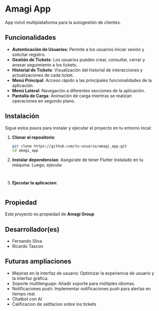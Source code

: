 # Amagi App

App móvil multiplataforma para la autogestión de clientes.

## Funcionalidades

- **Autenticación de Usuarios**: Permite a los usuarios iniciar sesión y solicitar registro.
- **Gestión de Tickets**: Los usuarios pueden crear, consultar, cerrar y anexar seguimiento a los tickets.
- **Historial de Tickets**: Visualización del historial de interacciones y actualizaciones de cada ticket.
- **Menú Principal**: Acceso rápido a las principales funcionalidades de la aplicación.
- **Menú Lateral**: Navegación a diferentes secciones de la aplicación.
- **Pantalla de Carga**: Animación de carga mientras se realizan operaciones en segundo plano.

## Instalación

Sigue estos pasos para instalar y ejecutar el proyecto en tu entorno local:

1. **Clonar el repositorio**:
   ```sh
   git clone https://github.com/tu-usuario/amagi_app.git
   cd amagi_app

2. **Instalar dependencias**: Asegúrate de tener Flutter instalado en tu máquina. Luego, ejecuta:

    ```flutter pub get


3. **Ejecutar la aplicacion**:

    ```flutter run

## Propiedad

Este proyecto es propiedad de **Amagi Group**

## Desarrollador(es)

- Fernando Silva
- Ricardo Tascon

##  Futuras ampliaciones

-   Mejoras en la interfaz de usuario: Optimizar la experiencia de usuario y la interfaz gráfica.
-   Soporte multilenguaje: Añadir soporte para múltiples idiomas.
-   Notificaciones push: Implementar notificaciones push para alertas en tiempo real.
-   Chatbot con AI
-   Calificacion de satifacion sobre los tickets
